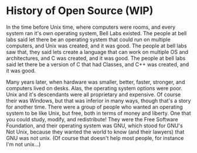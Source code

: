 # History of Open Source (WIP) 
 
In the time before Unix time, where computers were rooms, and every system ran it's own operating system, Bell Labs existed. The people at bell labs said let there be an operating system that could run on multiple computers, and Unix was created, and it was good. The people at bell labs saw that, they said lets create a language that can work on multiple OS and architectures, and C was created, and it was good. The people at bell labs said let there be a version of C that had Classes, and C++ was created, and it was good.  

Many years later, when hardware was smaller, better, faster, stronger, and computers lived on desks. Alas, the operating system options were poor. Unix and it's descendants were all proprietary and expensive. Of course their was Windows, but that was inferior in many ways, though that's a story for another time. There were a group of people who wanted an operating system to be like Unix, but free, both in terms of money and liberty. One that you could study, modify, and redistribute! They were the Free Software Foundation, and their operating system was GNU, which stood for GNU's Not Unix, because they wanted the world to know (and their lawyers) that GNU was not unix. (Of course that doesn't help most people, for instance I'm not unix...) 

<!-- Resources -->
[Wiki History Open Source]: https://en.wikipedia.org/wiki/History_of_free_and_open-source_software "Wikipedia History of Open Source"
[Wiki Bell Labs]: https://en.wikipedia.org/wiki/Bell_Labs "Wikipedia Bell Labs"